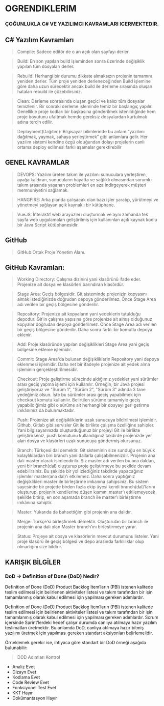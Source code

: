 # OGRENDIKLERIM
### ÇOĞUNLUKLA C# VE YAZILIMCI KAVRAMLARI ICERMEKTEDIR.


## C# Yazılım Kavramları

>Compile: 
>Sadece editör de o an açık olan sayfayı derler.

 >Build:
 >En son yapılan build işleminden sonra üzerinde değişiklik yapılan tüm dosyaları derler.

>Rebuild:
>Herhangi bir durumu dikkate almaksızın projenin tamamını yeniden derler. Tüm proje yeniden derleneceğinden Build işlemine göre daha uzun sürecektir ancak build ile derleme sırasında oluşan hataları rebuild ile çözebilirsiniz.

>Clean: 
>Derleme sonrasında oluşan geçici ve kalıcı tüm dosyalar temizlenir. Bir sonraki derleme işleminde temiz bir başlangıç yapılır. Genellikle proje kodları bir başkasına gönderilmek istenildiğinde hem proje boyutunu ufaltmak hemde gereksiz dosyalardan kurtulmak adına tercih edilir.

>Deployment(Dağıtım):
>Bilgisayar bilimlerinde bu anlam “yazılımı dağıtmak, yaymak, sahaya yerleştirmek” gibi anlamlara gelir. Her yazılım sistemi kendine özgü olduğundan dolayı projelerin canlı ortama deploy edilmesi farklı aşamalar gerektirebilir

## GENEL KAVRAMLAR

>DEVOPS:
>Yazılım üreten takım ile yazılımı sunuculara yerleştiren, ayağa kaldıran, sunucuların hayatta ve sağlıklı olmasından sorumlu takım arasında yaşanan problemleri en aza indirgeyerek müşteri memnuniyetini sağlamak.

>HANGFIRE:
>Arka planda çalışacak olan bazı işler yaratıp, yürütmeyi ve yönetmeyi sağlayan açık kaynaklı bir kütüphane.

>VueJS:
>İnteraktif web arayüzleri oluşturmak ve aynı zamanda tek sayfa web uygulamaları geliştirilmiş için kullanınlan açık kaynak kodlu bir Java Script kütüphanesidir.

## GitHub

>GitHub
>Ortak Proje Yönetim Alanı.

## GitHub Kavramları:

>Working Directory: 
>Çalışma dizinini yani klasörünü ifade eder. Projenize ait dosya ve klasörleri barındıran klasördür.

>Stage Area:
>Geçiş bölgesidir. Git sisteminde projenizin kopyasını almak istediğinizde doğrudan depoya gönderilmez. Önce Stage Area adı verilen bir geçiş bölgesine gönderilir. 

>Repository: 
>Projenize ait kopyaların yani yedeklerin tutulduğu depodur. Git'in çalışma yapısına göre projenize ait almış olduğunuz kopyalar doğrudan depoya gönderilmez. Önce Stage Area adı verilen bir geçiş bölgesine   gönderilir. Daha sonra farklı bir komutla depoya eklenir.

>Add: 
>Proje klasöründe yapılan değişiklikleri Stage Area yani geçiş bölgesine ekleme işlemidir. 

>Commit: 
>Stage Area'da bulunan değişikliklerin Repository yani depoya eklenmesi işlemidir. Daha net bir ifadeyle projenize ait yedek alma işleminin gerçekleştirilmesidir. 

>Checkout: 
>Proje geliştirme sürecinde aldığımız yedekler yani sürümler arası geçiş yapma işlemi için kullanılır. Örneğin; bir Java projesi geliştiriyoruz ve "Sürüm 1", "Sürüm 2", "Sürüm 3" adında 3 tane yedeğimiz olsun. İşte bu sürümler arası geçiş yapabilmek için checkout komutu kullanılır. Belirtilen sürüme tamamiyle geçiş yapabildiğimiz gibi o sürüme ait herhangi bir dosyayı geri getirme imkânımız da bulunmaktadır. 

>Push: 
>Projenize ait değişikliklerin uzak sunucuya bildirilmesi işlemidir. Github, Gitlab gibi servisler Git ile birlikte çalışma özelliğine sahipler. Yani bilgisayarınızda oluşturduğunuz bir projeyi Git ile birlikte geliştirirseniz, push komutunu kullandığınız takdirde projenizde yer alan dosya ve klasörleri uzak sunucuya göndermiş olursunuz. 

>Branch: 
>Türkçesi dal demektir. Git sisteminin size sunduğu en büyük kolaylıklardan biri branch yani dallarla çalışabilmenizdir. Projenin ana dalı master olarak isimlendirilir. Siz master adı verilen bu ana daldan, yeni bir branch(dal) oluşturup proje geliştirmeye bu şekilde devam edebilirsiniz. Bu şekilde bir yol izlediğiniz takdirde yapacağınız işlemler master(ana dal)'ı etkilemez. Daha sonra yaptığınız değişiklikleri master ile birleştirme imkanına sahipsiniz. Bu sistem sayesinde bir projede birden fazla ekip üyesi kendi branch(dal)'larını oluşturup, projenin kendilerine düşen kısmını master'ı etkilemeyecek şekilde bitirip, en son aşamada branch ile master'ı birleştirme imkânına sahiptir. 

>Master: 
>Yukarıda da bahsettiğim gibi projenin ana dalıdır. 

>Merge: 
>Türkçe'si birleştirmek demektir. Oluşturulan bir branch ile projenin ana dalı olan Master branch'ını birleştirmeye yarar. 

>Status: 
>Projeye ait dosya ve klasörlerin mevcut durumunu listeler. Yani proje klasörü ile geçiş bölgesi ve depo arasında farklılıklar olup olmadığını size bildirir.


## KARIŞIK BİLGİLER

### DoD -> Definition of Done (DoD) Nedir?

Definition of Done (DoD) Product Backlog Item’ların (PBI) istenen kalitede teslim edilmesi için belirlenen aktiviteler listesi ve takım tarafından bir işin tamamlanmış olarak kabul edilmesi için yapılması gereken adımlardır.

Definition of Done (DoD) Product Backlog Item’ların (PBI) istenen kalitede teslim edilmesi için belirlenen aktiviteler listesi ve takım tarafından bir işin tamamlanmış olarak kabul edilmesi için yapılması gereken adımlardır. Scrum içersinde Sprint’lerdeki hedef çalışır durumda canlıya atılmaya hazır yazılım teslimatları üretmektir. Bu anlamda DoD, canlıya atılmaya hazır bitmiş yazılımı üretmek için yapılması gereken standart aksiyonları belirlemelidir.

Örneklemek gerekir ise, ihtiyaca göre standart bir DoD örneği aşağıda bulunabilir:

> DOD Adımları Kontrol

* Analiz	        Evet
* Dizayn	        Evet
* Kodlama	        Evet
* Code Review	    Evet
* Fonksiyonel Test	Evet
* KKT	            Hayır
* Dokümantasyon	    Hayır